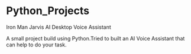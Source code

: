 # Python_Projects
Iron Man Jarvis AI Desktop Voice Assistant

A small project build using Python.Tried to built an AI Voice Assistant that can help to do your task.
